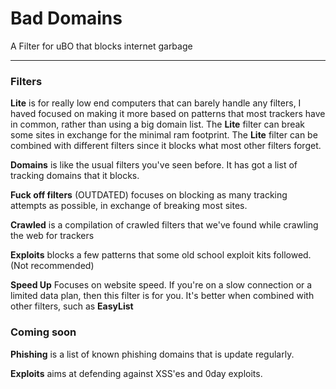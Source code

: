 # Bad Domains
A Filter for uBO that blocks internet garbage

___

### Filters

**Lite** is for really low end computers that can barely handle any filters, I haved focused on making it more based on patterns that most trackers have in common, rather than using a big domain list.
The **Lite** filter can break some sites in exchange for the minimal ram footprint.
The **Lite** filter can be combined with different filters since it blocks what most other filters forget.

**Domains** is like the usual filters you've seen before. It has got a list of tracking domains that it blocks.

**Fuck off filters** (OUTDATED) focuses on blocking as many tracking attempts as possible, in exchange of breaking most sites.

**Crawled** is a compilation of crawled filters that we've found while crawling the web for trackers

**Exploits** blocks a few patterns that some old school exploit kits followed. (Not recommended)

**Speed Up** Focuses on website speed. If you're on a slow connection or a limited data plan, then this filter is for you. It's better when combined with other filters, such as **EasyList**

### Coming soon

**Phishing** is a list of known phishing domains that is update regularly.

**Exploits** aims at defending against XSS'es and 0day exploits.
